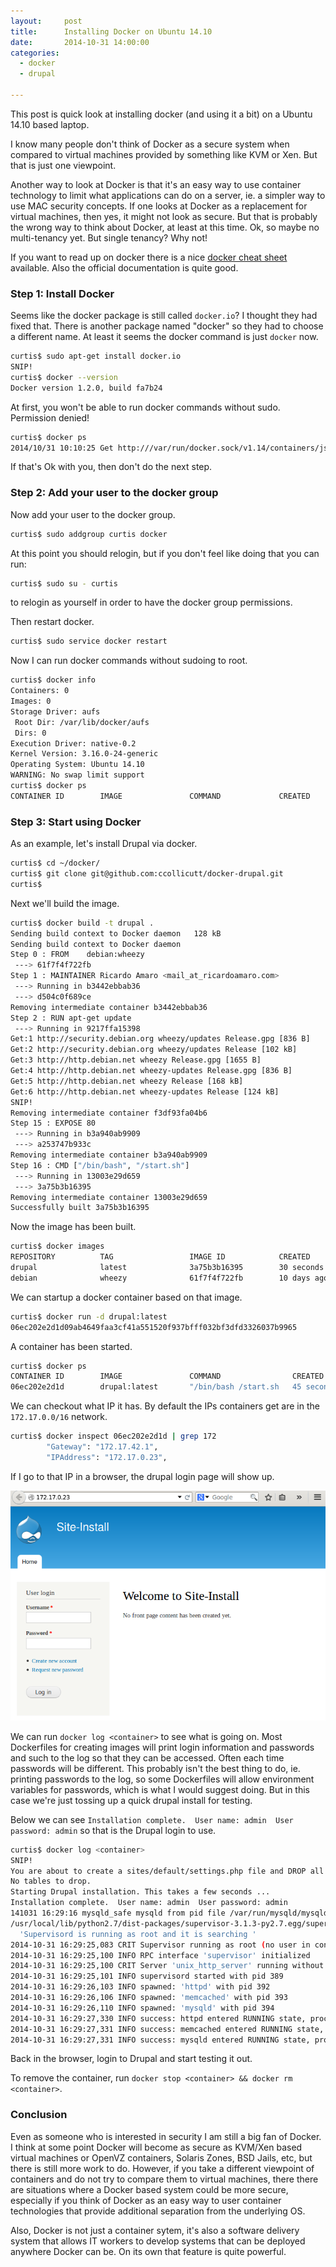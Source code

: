 ```yaml
---
layout:     post
title:      Installing Docker on Ubuntu 14.10
date:       2014-10-31 14:00:00
categories:
  - docker
  - drupal

---
```


This post is quick look at installing docker (and using it a bit) on a Ubuntu 14.10 based laptop.

I know many people don't think of Docker as a secure system when compared to virtual machines provided by something like KVM or Xen. But that is just one viewpoint.

Another way to look at Docker is that it's an easy way to use container technology to limit what applications can do on a server, ie. a simpler way to use MAC security concepts. If one looks at Docker as a replacement for virtual machines, then yes, it might not look as secure. But that is probably the wrong way to think about Docker, at least at this time. Ok, so maybe no multi-tenancy yet. But single tenancy? Why not!

<!-- more -->

If you want to read up on docker there is a nice [docker cheat sheet](https://github.com/wsargent/docker-cheat-sheet) available. Also the official documentation is quite good.

### Step 1: Install Docker

Seems like the docker package is still called ```docker.io```? I thought they had fixed that. There is another package named "docker" so they had to choose a different name. At least it seems the docker command is just ```docker``` now.

```bash
curtis$ sudo apt-get install docker.io
SNIP!
curtis$ docker --version
Docker version 1.2.0, build fa7b24
```

At first, you won't be able to run docker commands without sudo. Permission denied!

```bash
curtis$ docker ps
2014/10/31 10:10:25 Get http:///var/run/docker.sock/v1.14/containers/json: dial unix /var/run/docker.sock: permission denied
```

If that's Ok with you, then don't do the next step.

### Step 2: Add your user to the docker group

Now add your user to the docker group.

```bash
curtis$ sudo addgroup curtis docker
```

At this point you should relogin, but if you don't feel like doing that you can run:

```bash
curtis$ sudo su - curtis
```

to relogin as yourself in order to have the docker group permissions.

Then restart docker.

```bash
curtis$ sudo service docker restart
```

Now I can run docker commands without sudoing to root.

```bash
curtis$ docker info
Containers: 0
Images: 0
Storage Driver: aufs
 Root Dir: /var/lib/docker/aufs
 Dirs: 0
Execution Driver: native-0.2
Kernel Version: 3.16.0-24-generic
Operating System: Ubuntu 14.10
WARNING: No swap limit support
curtis$ docker ps
CONTAINER ID        IMAGE               COMMAND             CREATED             STATUS              PORTS               NAMES
```

### Step 3: Start using Docker

As an example, let's install Drupal via docker.

```bash
curtis$ cd ~/docker/
curtis$ git clone git@github.com:ccollicutt/docker-drupal.git
curtis$
```

Next we'll build the image.

```bash
curtis$ docker build -t drupal .
Sending build context to Docker daemon   128 kB
Sending build context to Docker daemon
Step 0 : FROM    debian:wheezy
 ---> 61f7f4f722fb
Step 1 : MAINTAINER Ricardo Amaro <mail_at_ricardoamaro.com>
 ---> Running in b3442ebbab36
 ---> d504c0f689ce
Removing intermediate container b3442ebbab36
Step 2 : RUN apt-get update
 ---> Running in 9217ffa15398
Get:1 http://security.debian.org wheezy/updates Release.gpg [836 B]
Get:2 http://security.debian.org wheezy/updates Release [102 kB]
Get:3 http://http.debian.net wheezy Release.gpg [1655 B]
Get:4 http://http.debian.net wheezy-updates Release.gpg [836 B]
Get:5 http://http.debian.net wheezy Release [168 kB]
Get:6 http://http.debian.net wheezy-updates Release [124 kB]
SNIP!
Removing intermediate container f3df93fa04b6
Step 15 : EXPOSE 80
 ---> Running in b3a940ab9909
 ---> a253747b933c
Removing intermediate container b3a940ab9909
Step 16 : CMD ["/bin/bash", "/start.sh"]
 ---> Running in 13003e29d659
 ---> 3a75b3b16395
Removing intermediate container 13003e29d659
Successfully built 3a75b3b16395
```

Now the image has been built.

```bash
curtis$ docker images
REPOSITORY          TAG                 IMAGE ID            CREATED             VIRTUAL SIZE
drupal              latest              3a75b3b16395        30 seconds ago      416.5 MB
debian              wheezy              61f7f4f722fb        10 days ago         85.1 MB
```

We can startup a docker container based on that image.

```bash
curtis$ docker run -d drupal:latest
06ec202e2d1d09ab4649faa3cf41a551520f937bfff032bf3dfd3326037b9965
```

A container has been started.

```bash
curtis$ docker ps
CONTAINER ID        IMAGE               COMMAND                CREATED             STATUS              PORTS               NAMES
06ec202e2d1d        drupal:latest       "/bin/bash /start.sh   45 seconds ago      Up 45 seconds       80/tcp              evil_ptolemy  
```

We can checkout what IP it has. By default the IPs containers get are in the ```172.17.0.0/16``` network.

```bash
curtis$ docker inspect 06ec202e2d1d | grep 172
        "Gateway": "172.17.42.1",
        "IPAddress": "172.17.0.23",
```

If I go to that IP in a browser, the drupal login page will show up.

![drupal docker](/images/posts/docker-drupal.png)

We can run ```docker log <container>``` to see what is going on. Most Dockerfiles for creating images will print login information and passwords and such to the log so that they can be accessed. Often each time passwords will be different. This probably isn't the best thing to do, ie. printing passwords to the log, so some Dockerfiles will allow environment variables for passwords, which is what I would suggest doing. But in this case we're just tossing up a quick drupal install for testing.

Below we can see ```Installation complete.  User name: admin  User password: admin``` so that is the Drupal login to use.

```bash
curtis$ docker log <container>
SNIP!
You are about to create a sites/default/settings.php file and DROP all tables in your 'drupal' database. Do you want to continue? (y/n): y
No tables to drop.                                                          [ok]
Starting Drupal installation. This takes a few seconds ...                  [ok]
Installation complete.  User name: admin  User password: admin              [ok]
141031 16:29:16 mysqld_safe mysqld from pid file /var/run/mysqld/mysqld.pid ended
/usr/local/lib/python2.7/dist-packages/supervisor-3.1.3-py2.7.egg/supervisor/options.py:296: UserWarning: Supervisord is running as root and it is searching for its configuration file in default locations (including its current working directory); you probably want to specify a "-c" argument specifying an absolute path to a configuration file for improved security.
  'Supervisord is running as root and it is searching '
2014-10-31 16:29:25,083 CRIT Supervisor running as root (no user in config file)
2014-10-31 16:29:25,100 INFO RPC interface 'supervisor' initialized
2014-10-31 16:29:25,100 CRIT Server 'unix_http_server' running without any HTTP authentication checking
2014-10-31 16:29:25,101 INFO supervisord started with pid 389
2014-10-31 16:29:26,103 INFO spawned: 'httpd' with pid 392
2014-10-31 16:29:26,106 INFO spawned: 'memcached' with pid 393
2014-10-31 16:29:26,110 INFO spawned: 'mysqld' with pid 394
2014-10-31 16:29:27,330 INFO success: httpd entered RUNNING state, process has stayed up for > than 1 seconds (startsecs)
2014-10-31 16:29:27,331 INFO success: memcached entered RUNNING state, process has stayed up for > than 1 seconds (startsecs)
2014-10-31 16:29:27,331 INFO success: mysqld entered RUNNING state, process has stayed up for > than 1 seconds (startsecs)
```

Back in the browser, login to Drupal and start testing it out.

To remove the container, run ```docker stop <container> && docker rm <container>```.

### Conclusion

Even as someone who is interested in security I am still a big fan of Docker. I think at some point Docker will become as secure as KVM/Xen based virtual machines or OpenVZ containers, Solaris Zones, BSD Jails, etc, but there is still more work to do. However, if you take a different viewpoint of containers and do not try to compare them to virtual machines, there there are situations where a Docker based system could be more secure, especially if you think of Docker as an easy way to user container technologies that provide additional separation from the underlying OS.

Also, Docker is not just a container sytem, it's also a software delivery system that allows IT workers to develop systems that can be deployed anywhere Docker can be. On its own that feature is quite powerful.
